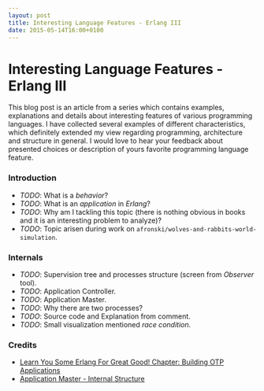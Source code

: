 ```yaml
---
layout: post
title: Interesting Language Features - Erlang III
date: 2015-05-14T16:00+0100
---
```


# Interesting Language Features - Erlang III

<quote class="disclaimer">This blog post is an article from a series which contains examples, explanations and details about interesting features of various programming languages. I have collected several examples of different characteristics, which definitely extended my view regarding programming, architecture and structure in general. I would love to hear your feedback about presented choices or description of yours favorite programming language feature.</quote>

### Introduction

- *TODO*: What is a *behavior*?
- *TODO*: What is an *application* in *Erlang*?
- *TODO*: Why am I tackling this topic (there is nothing obvious in books and it is an interesting problem to analyze)?
- *TODO*: Topic arisen during work on `afronski/wolves-and-rabbits-world-simulation`.

### Internals

- *TODO*: Supervision tree and processes structure (screen from *Observer* tool).
- *TODO*: Application Controller.
- *TODO*: Application Master.
- *TODO*: Why there are two processes?
- *TODO*: Source code and Explanation from comment.
- *TODO*: Small visualization mentioned *race condition*.

### Credits

- [Learn You Some Erlang For Great Good! Chapter: Building OTP Applications](http://learnyousomeerlang.com/building-otp-applications)
- [Application Master - Internal Structure](https://github.com/erlang/otp/blob/maint/lib/kernel/src/application_master.erl#L84)
